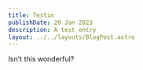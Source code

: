 ```yaml
---
title: Testin
publishDate: 20 Jan 2023
description: A test entry
layout: ../../layouts/BlogPost.astro
---
```

I﻿sn't this wonderful?